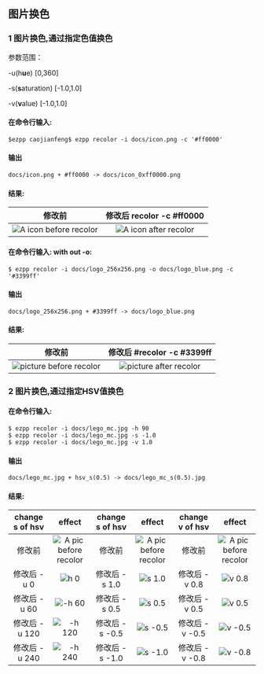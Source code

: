 ##  图片换色
### 1 图片换色,通过指定色值换色

参数范围：

-u(h**u**e) [0,360]

-s(**s**aturation) [-1.0,1.0]

-v(**v**alue) [-1.0,1.0]

#### 在命令行输入:
```text
$ezpp caojianfeng$ ezpp recolor -i docs/icon.png -c '#ff0000'
```
#### 输出
```text
docs/icon.png + #ff0000 -> docs/icon_0xff0000.png
```
#### 结果:
|修改前|修改后 recolor -c #ff0000 |
|:---:|:---:|
|![A icon before recolor](icon.png)|![A icon after recolor](icon_0xff0000.png)|

#### 在命令行输入: with out -o:
```text
$ ezpp recolor -i docs/logo_256x256.png -o docs/logo_blue.png -c '#3399ff'
```
#### 输出
```text
docs/logo_256x256.png + #3399ff -> docs/logo_blue.png
```

#### 结果:
|修改前|修改后 #recolor -c #3399ff|
|:---:|:---:|
|![picture before recolor](logo_256x256.png)|![picture after recolor](logo_blue.png)|

### 2 图片换色,通过指定HSV值换色


#### 在命令行输入:
```text
$ ezpp recolor -i docs/lego_mc.jpg -h 90
$ ezpp recolor -i docs/lego_mc.jpg -s -1.0
$ ezpp recolor -i docs/lego_mc.jpg -v 1.0
```
#### 输出
```text
docs/lego_mc.jpg + hsv_s(0.5) -> docs/lego_mc_s(0.5).jpg
```
#### 结果:
change s of hsv|effect|change s of hsv|effect|change v of hsv|effect
:---:|:---:|:---:|:---:|:---:|:---:
修改前|![A pic before recolor](lego_mc.jpg)|修改前|![A pic before recolor](lego_mc.jpg)|修改前|![A pic before recolor](lego_mc.jpg)
修改后 -u 0 |![h 0](lego_mc_h(0).jpg)|修改后  -s 1.0 |![s 1.0](lego_mc_s(1.0).jpg)|修改后  -v 0.8 |![v 0.8](lego_mc_v(0.8).jpg)
修改后 -u 60 |![-h 60](lego_mc_h(60).jpg)|修改后  -s 0.5 |![s 0.5](lego_mc_s(0.5).jpg)|修改后  -v 0.5 |![v 0.5](lego_mc_v(0.5).jpg)
修改后 -u 120 |![-h 120](lego_mc_h(120).jpg)|修改后  -s -0.5 |![s -0.5 ](lego_mc_s(-0.5).jpg)|修改后  -v -0.5 |![v -0.5 ](lego_mc_v(-0.5).jpg)
修改后  -u 240 |![-h 240](lego_mc_h(240).jpg)|修改后  -s -1.0 |![s -1.0 ](lego_mc_s(-1.0).jpg)|修改后  -v -0.8 |![v -0.8 ](lego_mc_v(-0.8).jpg)

